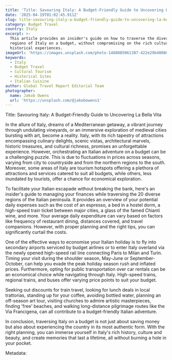 ```yaml
---
title: 'Title: Savouring Italy: A Budget-Friendly Guide to Uncovering La Bella Vita'
date: '2025-04-19T01:02:45.911Z'
slug: title-savouring-italy-a-budget-friendly-guide-to-uncovering-la-bella-vita
category: Budget Travel
country: Italy
excerpt: >-
  This article provides an insider's guide on how to traverse the diverse
  regions of Italy on a budget, without compromising on the rich cultural and
  historical experiences.
imageUrl: 'https://images.unsplash.com/photo-1488085061387-422e29b40080'
keywords:
  - Italy
  - Budget Travel
  - Cultural Tourism
  - Historical Sites
  - Italian Cuisine
author: Global Travel Report Editorial Team
photographer:
  name: Jakob Owens
  url: 'https://unsplash.com/@jakobowens1'
---
```


Title: Savouring Italy: A Budget-Friendly Guide to Uncovering La Bella Vita

In the allure of Italy, dreams of a Mediterranean getaway, a vibrant journey through undulating vineyards, or an immersive exploration of medieval cities bursting with art, become a reality. Italy, with its rich tapestry of attractions encompassing culinary delights, scenic vistas, architectural marvels, historic treasures, and cultural richness, promises an unforgettable experience. However, orchestrating an Italian adventure on a budget can be a challenging puzzle. This is due to fluctuations in prices across seasons, varying from city to countryside and from the northern regions to the south. Moreover, some areas of Italy are tourism hotspots offering a plethora of attractions and services catered to suit all budgets, while others, less inundated by tourists, offer a chance for economical exploration.

To facilitate your Italian escapade without breaking the bank, here's an insider's guide to managing your finances while traversing the 20 diverse regions of the Italian peninsula. It provides an overview of your potential daily expenses such as the cost of an espresso, a bed in a hostel dorm, a high-speed train ticket between major cities, a glass of the famed Chianti wine, and more. Your average daily expenditure can vary based on factors like frequency of restaurant dining, distances covered, and travel companions. However, with proper planning and the right tips, you can significantly curtail the costs.

One of the effective ways to economise your Italian holiday is to fly into secondary airports serviced by budget airlines or to enter Italy overland via the newly opened high-speed rail line connecting Paris to Milan and Turin. Timing your visit during the shoulder season, May-June or September-October, can help you evade the peak holiday season rush and inflated prices. Furthermore, opting for public transportation over car rentals can be an economical choice while navigating through Italy. High-speed trains, regional trains, and buses offer varying price points to suit your budget.

Seeking out discounts for train travel, looking for lunch deals in local trattorias, standing up for your coffee, avoiding bottled water, planning an off-season art tour, visiting churches to admire artistic masterpieces, finding 'free' beaches, and walking long-distance pilgrimage routes like the Via Francigena, can all contribute to a budget-friendly Italian adventure.

In conclusion, traversing Italy on a budget is not just about saving money but also about experiencing the country in its most authentic form. With the right planning, you can immerse yourself in Italy's rich history, culture and beauty, and create memories that last a lifetime, all without burning a hole in your pocket.

Metadata:
